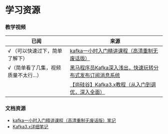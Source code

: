 # 学习资源

### 教学视频

| 已阅                   | 来源                                                                            |
|----------------------|-------------------------------------------------------------------------------|
| √ （可以快速过下，简单了解下）     | [kafka一小时入门精讲课程（高清重制无废话版）](https://www.bilibili.com/video/BV1h94y1Q7Xg)       |
| √（简单看了几集，视频质量不太行...） | [黑马程序员Kafka深入浅出，快速玩转分布式发布订阅消息系统](https://www.bilibili.com/video/BV1oE41167Am) |
|                      | [【尚硅谷】Kafka3.x教程（从入门到调优，深入全面）](https://www.bilibili.com/video/BV1vr4y1677k)   |

### 文档资源

- [kafka一小时入门精讲课程（高清重制无废话版）笔记](https://gitee.com/jeff-qiu/kafka-1hour)
- [Kafka3.x详细笔记](https://blog.csdn.net/su2231595742/article/details/125967780)

